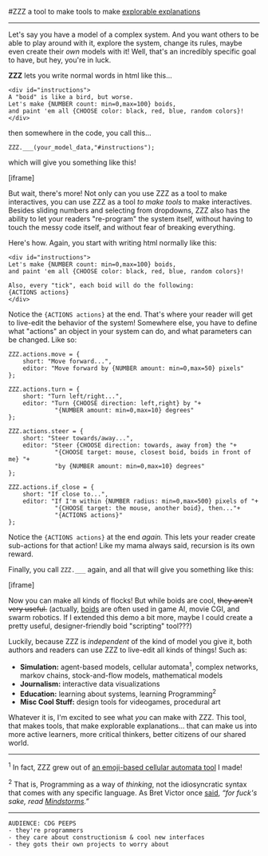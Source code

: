 #ZZZ
a tool to make tools to make [explorable explanations](http://explorableexplanations.com/)

---

Let's say you have a model of a complex system.
And you want others to be able to play around with it, explore the system, change its rules, maybe even create their *own* models with it! Well, that's an incredibly specific goal to have, but hey, you're in luck.

**ZZZ** lets you write normal words in html like this...

    <div id="instructions">
    A "boid" is like a bird, but worse.
    Let's make {NUMBER count: min=0,max=100} boids,
    and paint 'em all {CHOOSE color: black, red, blue, random colors}!
    </div>

then somewhere in the code, you call this...

    ZZZ.___(your_model_data,"#instructions");
    
which will give you something like this!

\[iframe]

But wait, there's more!
Not only can you use ZZZ as a tool to make interactives,
you can use ZZZ as a tool *to make tools* to make interactives.
Besides sliding numbers and selecting from dropdowns,
ZZZ also has the ability to let your readers "re-program" the system itself, without having to touch the messy code itself, and without fear of breaking everything.

Here's how. Again, you start with writing html normally like this:

    <div id="instructions">
    Let's make {NUMBER count: min=0,max=100} boids,
    and paint 'em all {CHOOSE color: black, red, blue, random colors}!
    
    Also, every "tick", each boid will do the following:
    {ACTIONS actions}
    </div>
    
Notice the `{ACTIONS actions}` at the end. That's where your reader will get to live-edit the behavior of the system! Somewhere else, you have to define what "actions" an object in your system can do, and what parameters can be changed. Like so:

	ZZZ.actions.move = {
		short: "Move forward...",
		editor: "Move forward by {NUMBER amount: min=0,max=50} pixels"
	};
	
	ZZZ.actions.turn = {
		short: "Turn left/right...",
		editor: "Turn {CHOOSE direction: left,right} by "+
				 "{NUMBER amount: min=0,max=10} degrees"
	};
	
	ZZZ.actions.steer = {
		short: "Steer towards/away...",
		editor: "Steer {CHOOSE direction: towards, away from} the "+
				 "{CHOOSE target: mouse, closest boid, boids in front of me} "+
				 "by {NUMBER amount: min=0,max=10} degrees"
	};
	
	ZZZ.actions.if_close = {
		short: "If close to...",
		editor: "If I'm within {NUMBER radius: min=0,max=500} pixels of "+
				 "{CHOOSE target: the mouse, another boid}, then..."+
				 "{ACTIONS actions}"
	};
	
Notice the `{ACTIONS actions}` at the end *again.* This lets your reader create sub-actions for that action! Like my mama always said, recursion is its own reward.

Finally, you call `ZZZ.___` again, and all that will give you something like this:

\[iframe]

Now you can make all kinds of flocks! But while boids are cool, <del>they aren't very useful.</del> (actually, [boids](https://en.wikipedia.org/wiki/Boids) are often used in game AI, movie CGI, and swarm robotics. If I extended this demo a bit more, maybe I could create a pretty useful, designer-friendly boid "scripting" tool???)

Luckily, because ZZZ is *independent* of the kind of model you give it, both authors and readers can use ZZZ to live-edit all kinds of things! Such as:

* **Simulation:** agent-based models, cellular automata<sup>1</sup>, complex networks, markov chains, stock-and-flow models, mathematical models
* **Journalism:** interactive data visualizations
* **Education:** learning about systems, learning Programming<sup>2</sup>
* **Misc Cool Stuff:** design tools for videogames, procedural art

Whatever it is, I'm excited to see what *you* can make with ZZZ. This tool, that makes tools, that make explorable explanations... that can make us into more active learners, more critical thinkers, better citizens of our shared world.

---

<sup>1</sup> In fact, ZZZ grew out of [an emoji-based cellular automata tool](http://ncase.me/simulating/) I made!

<sup>2</sup> That is, Programming as a way of *thinking*, not the idiosyncratic syntax that comes with any specific language. As Bret Victor once [said](http://worrydream.com/LearnableProgramming/), *“for fuck's sake, read [Mindstorms](http://books.google.com/books?id=HhIEAgUfGHwC&printsec=frontcover).”*

---

    AUDIENCE: CDG PEEPS
    - they're programmers
    - they care about constructionism & cool new interfaces
    - they gots their own projects to worry about